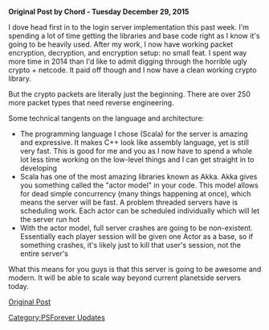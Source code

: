 **Original Post by Chord - Tuesday December 29, 2015**

I dove head first in to the login server implementation this past week.
I'm spending a lot of time getting the libraries and base code right as
I know it's going to be heavily used. After my work, I now have working
packet encryption, decryption, and encryption setup: no small feat. I
spent way more time in 2014 than I'd like to admit digging through the
horrible ugly crypto + netcode. It paid off though and I now have a
clean working crypto library.

But the crypto packets are literally just the beginning. There are over
250 more packet types that need reverse engineering.

Some technical tangents on the language and architecture:

-   The programming language I chose (Scala) for the server is amazing
    and expressive. It makes C++ look like assembly language, yet is
    still very fast. This is good for me and you as I now have to spend
    a whole lot less time working on the low-level things and I can get
    straight in to developing
-   Scala has one of the most amazing libraries known as Akka. Akka
    gives you something called the "actor model" in your code. This
    model allows for dead simple concurrency (many things happening at
    once), which means the server will be fast. A problem threaded
    servers have is scheduling work. Each actor can be scheduled
    individually which will let the server run hot
-   With the actor model, full server crashes are going to be
    non-existent. Essentially each player session will be given one
    Actor as a base, so if something crashes, it's likely just to kill
    that user's session, not the entire server's

What this means for you guys is that this server is going to be awesome
and modern. It will be able to scale way beyond current planetside
servers today.

[Original Post](http://psforever.net/forum/viewtopic.php?f=11&t=58)

[Category:PSForever Updates](Category:PSForever_Updates "wikilink")